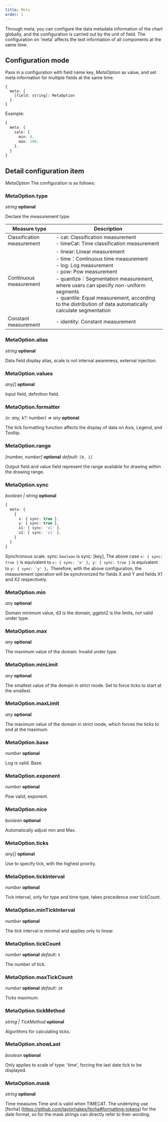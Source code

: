 ```yaml
---
title: Meta
order: 1
---
```


Through meta, you can configure the data metadata information of the chart globally, and the configuration is carried out by the unit of field. The configuration on 'meta' affects the text information of all components at the same time.

## Configuration mode

Pass in a configuration with field name key, _MetaOption_ as value, and set meta information for multiple fields at the same time.

```sign
{
  meta: {
    [field: string]: MetaOption
  }
}
```

Example:

```ts
{
  meta: {
    sale: {
      min: 0,
      max: 100,
    },
  }
}
```

## Detail configuration item

_MetaOption_ The configuration is as follows:

### MetaOption.type

<description> _string_ **optional**</description>

Declare the measurement type:

| Measure type               | Description                                                                                                                                                                                                                                                                                                                                          |
| -------------------------- | ---------------------------------------------------------------------------------------------------------------------------------------------------------------------------------------------------------------------------------------------------------------------------------------------------------------------------------------------------- |
| Classification measurement | - cat: Classification measurement <br /> - timeCat: Time classification measurement                                                                                                                                                                                                                                                                  |
| Continuous measurement     | - linear: Linear measurement <br /> - time：Continuous time measurement <br /> - log: Log measurement <br /> - pow: Pow measurement<br /> - quantize：Segmentation measurement, where users can specify non-uniform segments <br /> - quantile: Equal measurement, according to the distribution of data automatically calculate segmentation <br /> |
| Constant measurement       | - identity: Constant measurement                                                                                                                                                                                                                                                                                                                     |

### MetaOption.alias

<description> _string_ **optional**</description>

Data field display alias, scale is not internal awareness, external injection.

### MetaOption.values

<description> _any[]_ **optional**</description>

Input field, definition field.

### MetaOption.formatter

<description> _(v: any, k?: number) => any_ **optional**</description>

The tick formatting function affects the display of data on Axis, Legend, and Tooltip.

### MetaOption.range

<description> _[number, number]_ **optional** _default:_ `[0, 1]`</description>

Output field and value field represent the range available for drawing within the drawing range.

### MetaOption.sync

<description> _boolean | string_ **optional**</description>

```ts
{
  meta: {
    {
      x: { sync: true },
      y: { sync: true },
      x1: { sync: 'x1' },
      x2: { sync: 'x1' },
    }
  }
}
```

Synchronous scale. sync: `boolean` is sync: \[key\], The above case `x: { sync: true }` is equivalent to `x: { sync: 'x' }`，`y: { sync: true }` is equivalent to `y: { sync: 'y' }`，Therefore, with the above configuration, the measurement operation will be synchronized for fields X and Y and fields X1 and X2 respectively.

### MetaOption.min

<description> _any_ **optional**</description>

Domain minimum value, d3 is the domain, ggplot2 is the limits, not valid under type.

### MetaOption.max

<description> _any_ **optional**</description>

The maximum value of the domain. Invalid under type.

### MetaOption.minLimit

<description> _any_ **optional**</description>

The smallest value of the domain in strict mode. Set to force ticks to start at the smallest.

### MetaOption.maxLimit

<description> _any_ **optional**</description>

The maximum value of the domain in strict mode, which forces the ticks to end at the maximum.

### MetaOption.base

<description> _number_ **optional**</description>

Log is valid. Base.

### MetaOption.exponent

<description> _number_ **optional**</description>

Pow valid, exponent.

### MetaOption.nice

<description> _boolean_ **optional**</description>

Automatically adjust min and Max.

### MetaOption.ticks

<description> _any[]_ **optional**</description>

Use to specify tick, with the highest priority.

### MetaOption.tickInterval

<description> _number_ **optional**</description>

Tick interval, only for type and time type, takes precedence over tickCount.

### MetaOption.minTickInterval

<description> _number_ **optional**</description>

The tick interval is minimal and applies only to linear.

### MetaOption.tickCount

<description> _number_ **optional** _default:_ `5`</description>

The number of tick.

### MetaOption.maxTickCount

<description> _number_ **optional** _default:_ `10`</description>

Ticks maximum.

### MetaOption.tickMethod

<description> _string | TickMethod_ **optional**</description>

Algorithms for calculating ticks.

### MetaOption.showLast

<description> _boolean_ **optional**</description>

Only applies to scale of type: 'time', forcing the last date tick to be displayed.

### MetaOption.mask

<description> _string_ **optional**</description>

Time measures Time and is valid when TIMECAT. The underlying use [fecha] (https://github.com/taylorhakes/fecha#formatting-tokens) for the date format, so for the mask strings can directly refer to their wording.
